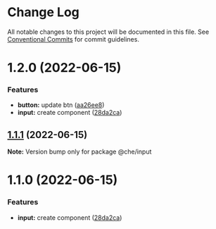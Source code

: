 # Change Log

All notable changes to this project will be documented in this file.
See [Conventional Commits](https://conventionalcommits.org) for commit guidelines.

# 1.2.0 (2022-06-15)


### Features

* **button:** update btn ([aa26ee8](https://github.com/SergeyBondar93/liba/commit/aa26ee83a3c0657bdf7e7de1877e72b7c217e663))
* **input:** create component ([28da2ca](https://github.com/SergeyBondar93/liba/commit/28da2cacb80951143e0065a3a47806fc9dfd0027))





## [1.1.1](https://github.com/SergeyBondar93/liba/compare/@che/input@1.1.0...@che/input@1.1.1) (2022-06-15)

**Note:** Version bump only for package @che/input





# 1.1.0 (2022-06-15)


### Features

* **input:** create component ([28da2ca](https://github.com/SergeyBondar93/liba/commit/28da2cacb80951143e0065a3a47806fc9dfd0027))
